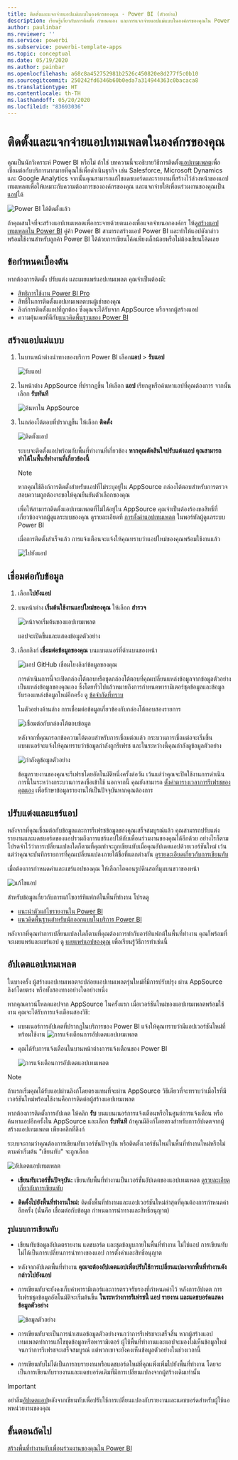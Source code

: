 ```yaml
---
title: ติดตั้งและแจกจ่ายแอปแม่แบบในองค์กรของคุณ - Power BI (ตัวอย่าง)
description: เรียนรู้เกี่ยวกับการติดตั้ง กำหนดเอง และการแจกจ่ายแอปแม่แบบในองค์กรของคุณใน Power BI
author: paulinbar
ms.reviewer: ''
ms.service: powerbi
ms.subservice: powerbi-template-apps
ms.topic: conceptual
ms.date: 05/19/2020
ms.author: painbar
ms.openlocfilehash: a68c8a452752981b2526c450820e8d277f5c0b10
ms.sourcegitcommit: 250242fd6346b60b0eda7a314944363c0bacaca8
ms.translationtype: HT
ms.contentlocale: th-TH
ms.lasthandoff: 05/20/2020
ms.locfileid: "83693036"
---
```

# <a name="install-and-distribute-template-apps-in-your-organization"></a>ติดตั้งและแจกจ่ายแอปเทมเพลตในองค์กรของคุณ

คุณเป็นนักวิเคราะห์ Power BI หรือไม่ ถ้าใช่ บทความนี้จะอธิบายวิธีการติดตั้ง[แอปเทมเพลต](service-template-apps-overview.md)เพื่อเชื่อมต่อกับบริการมากมายที่คุณใช้เพื่อดำเนินธุรกิจ เช่น Salesforce, Microsoft Dynamics และ Google Analytics จากนั้นคุณสามารถแก้ไขแดชบอร์ดและรายงานที่สร้างไว้ล่วงหน้าของแอปเทมเพลตเพื่อให้เหมาะกับความต้องการขององค์กรของคุณ และแจกจ่ายให้เพื่อนร่วมงานของคุณเป็น[แอป](../consumer/end-user-apps.md)ได้ 

![Power BI ได้ติดตั้งแล้ว](media/service-template-apps-install-distribute/power-bi-get-apps.png)

ถ้าคุณสนใจที่จะสร้างแอปเทมเพลตเพื่อกระจายด้วยตนเองเพื่อแจกจ่ายนอกองค์กร ให้ดู[สร้างแอปเทมเพลตใน Power BI](service-template-apps-create.md) คู่ค้า Power BI สามารถสร้างแอป Power BI และทำให้แอปดังกล่าวพร้อมใช้งานสำหรับลูกค้า Power BI ได้ด้วยการเขียนโค้ดเพียงเล็กน้อยหรือไม่ต้องเขียนโค้ดเลย 

## <a name="prerequisites"></a>ข้อกำหนดเบื้องต้น  

หากต้องการติดตั้ง ปรับแต่ง และเผยแพร่แอปเทมเพลต คุณจำเป็นต้องมี: 

* [สิทธิการใช้งาน Power BI Pro](../fundamentals/service-self-service-signup-for-power-bi.md)
* สิทธิ์ในการติดตั้งแอปเทมเพลตบนผู้เช่าของคุณ
* ลิงก์การติดตั้งแอปที่ถูกต้อง ซึ่งคุณจะได้รับจาก AppSource หรือจากผู้สร้างแอป
* ความคุ้นเคยที่ดีกับ[แนวคิดพื้นฐานของ Power BI](../fundamentals/service-basic-concepts.md)

## <a name="install-a-template-app"></a>สร้างแอปแม่แบบ

1. ในบานหน้าต่างนำทางของบริการ Power BI เลือก**แอป** > **รับแอป**

    ![รับแอป](media/service-template-apps-install-distribute/power-bi-get-apps-arrow.png)

1. ในหน้าต่าง AppSource ที่ปรากฏขึ้น ให้เลือก **แอป** เรียกดูหรือค้นหาแอปที่คุณต้องการ จากนั้นเลือก **รับทันที**

    ![ค้นหาใน AppSource](media/service-template-apps-install-distribute/power-bi-appsource.png)

1. ในกล่องโต้ตอบที่ปรากฏขึ้น ให้เลือก **ติดตั้ง**

    ![ติดตั้งแอป](media/service-template-apps-install-distribute/power-install-dialog.png)
    
    ระบบจะติดตั้งแอปพร้อมกับพื้นที่ทำงานที่เกี่ยวข้อง **หากคุณตัดสินใจปรับแต่งแอป คุณสามารถทำได้ในพื้นที่ทำงานที่เกี่ยวข้องนี้**

    > [!NOTE]
    > หากคุณใช้ลิงก์การติดตั้งสำหรับแอปที่ไม่ระบุอยู่ใน AppSource กล่องโต้ตอบสำหรับการตรวจสอบความถูกต้องจะขอให้คุณยืนยันตัวเลือกของคุณ
    >
    >เพื่อให้สามารถติดตั้งแอปเทมเพลตที่ไม่ได้อยู่ใน AppSource คุณจำเป็นต้องร้องขอสิทธิ์ที่เกี่ยวข้องจากผู้ดูแลระบบของคุณ ดูรายละเอียดที่ [การตั้งค่าแอปเทมเพลต](../admin/service-admin-portal.md#template-apps-settings) ในพอร์ทัลผู้ดูแลระบบ Power BI

    เมื่อการติดตั้งสำเร็จแล้ว การแจ้งเตือนจะแจ้งให้คุณทราบว่าแอปใหม่ของคุณพร้อมใช้งานแล้ว

    ![ไปยังแอป](media/service-template-apps-install-distribute/power-bi-go-to-app.png)

## <a name="connect-to-data"></a>เชื่อมต่อกับข้อมูล

1. เลือก**ไปยังแอป**

1. บนหน้าต่าง **เริ่มต้นใช้งานแอปใหม่ของคุณ** ให้เลือก **สำรวจ**

   ![หน้าจอเริ่มต้นของแอปเทมเพลต](media/service-template-apps-install-distribute/power-bi-template-app-get-started.png)

   แอปจะเปิดขึ้นและแสดงข้อมูลตัวอย่าง

1. เลือกลิงก์ **เชื่อมต่อข้อมูลของคุณ** บนแบนเนอร์ที่ด้านบนของหน้า

   ![แอป GitHub เชื่อมโยงลิงก์ข้อมูลของคุณ](media/service-template-apps-install-distribute/power-bi-template-app-connect-data.png)


    
    การดำเนินการนี้จะเปิดกล่องโต้ตอบหรือชุดกล่องโต้ตอบที่คุณเปลี่ยนแหล่งข้อมูลจากข้อมูลตัวอย่างเป็นแหล่งข้อมูลของคุณเอง ซึ่งโดยทั่วไปแล้วหมายถึงการกำหนดพารามิเตอร์ชุดข้อมูลและข้อมูลรับรองแหล่งข้อมูลใหม่อีกครั้ง ดู [ข้อจำกัดที่ทราบ](service-template-apps-overview.md#known-limitations)
    
    ในตัวอย่างด้านล่าง การเชื่อมต่อข้อมูลเกี่ยวข้องกับกล่องโต้ตอบสองรายการ

   ![เชื่อมต่อกับกล่องโต้ตอบข้อมูล](media/service-template-apps-install-distribute/power-bi-template-app-connect-to-data-dialogs.png)

    หลังจากที่คุณกรอกข้อความโต้ตอบสำหรับการเชื่อมต่อแล้ว กระบวนการเชื่อมต่อจะเริ่มขึ้น แบนเนอร์จะแจ้งให้คุณทราบว่าข้อมูลกำลังถูกรีเฟรช และในระหว่างนี้คุณกำลังดูข้อมูลตัวอย่าง

    ![กำลังดูข้อมูลตัวอย่าง](media/service-template-apps-install-distribute/power-bi-template-app-viewing-sample-data.png)

   ข้อมูลรายงานของคุณจะรีเฟรชโดยอัตโนมัติหนึ่งครั้งต่อวัน เว้นแต่ว่าคุณจะปิดใช้งานการดำเนินการนี้ในระหว่างกระบวนการลงชื่อเข้าใช้ นอกจากนี้ คุณยังสามารถ [ตั้งค่าตารางเวลาการรีเฟรชของคุณเอง](./refresh-scheduled-refresh.md) เพื่อรักษาข้อมูลรายงานให้เป็นปัจจุบันหากคุณต้องการ

## <a name="customize-and-share-the-app"></a>ปรับแต่งและแชร์แอป

หลังจากที่คุณเชื่อมต่อกับข้อมูลและการรีเฟรชข้อมูลของคุณเสร็จสมบูรณ์แล้ว คุณสามารถปรับแต่งรายงานและแดชบอร์ดของแอปรวมถึงการแชร์แอปให้กับเพื่อนร่วมงานของคุณได้อีกด้วย อย่างไรก็ตาม โปรดจำไว้ว่าการเปลี่ยนแปลงใดก็ตามที่คุณทำจะถูกเขียนทับเมื่อคุณอัปเดตแอปด้วยเวอร์ชันใหม่ เว้นแต่ว่าคุณจะบันทึกรายการที่คุณเปลี่ยนแปลงภายใต้ชื่อที่แตกต่างกัน [ดูรายละเอียดเกี่ยวกับการเขียนทับ](#overwrite-behavior)

เมื่อต้องการกำหนดค่าและแชร์แอปของคุณ ให้เลือกไอคอนรูปดินสอที่มุมบนขวาของหน้า

![แก้ไขแอป](media/service-template-apps-install-distribute/power-bi-template-app-edit-app.png)


สำหรับข้อมูลเกี่ยวกับการแก้ไขอาร์ทิแฟกต์ในพื้นที่ทำงาน โปรดดู
* [แนะนำตัวแก้ไขรายงานใน Power BI](../create-reports/service-the-report-editor-take-a-tour.md)
* [แนวคิดพื้นฐานสำหรับนักออกแบบในบริการ Power BI](../fundamentals/service-basic-concepts.md)

หลังจากที่คุณทำการเปลี่ยนแปลงใดก็ตามที่คุณต้องการทำกับอาร์ทิแฟกต์ในพื้นที่ทำงาน คุณก็พร้อมที่จะเผยแพร่และแชร์แอป ดู [เผยแพร่แอปของคุณ](../collaborate-share/service-create-distribute-apps.md#publish-your-app) เพื่อเรียนรู้วิธีการทำเช่นนี้

## <a name="update-a-template-app"></a>อัปเดตแอปเทมเพลต

ในบางครั้ง ผู้สร้างแอปเทมเพลตจะปล่อยแอปเทมเพลตรุ่นใหม่ที่มีการปรับปรุง ผ่าน AppSource ลิงก์โดยตรง หรือทั้งสองทางอย่างใดอย่างหนึ่ง

หากคุณดาวน์โหลดแอปจาก AppSource ในครั้งแรก เมื่อเวอร์ชันใหม่ของแอปเทมเพลตพร้อมใช้งาน คุณจะได้รับการแจ้งเตือนสองวิธี:
* แบนเนอร์การอัปเดตที่ปรากฏในบริการของ Power BI แจ้งให้คุณทราบว่ามีแอปเวอร์ชันใหม่ที่พร้อมใช้งาน
  ![การแจ้งเตือนการอัปเดตแอปเทมเพลต](media/service-template-apps-install-distribute/power-bi-new-app-version-notification-banner.png)
* คุณได้รับการแจ้งเตือนในบานหน้าต่างการแจ้งเตือนของ Power BI


  ![การแจ้งเตือนการอัปเดตแอปเทมเพลต](media/service-template-apps-install-distribute/power-bi-new-app-version-notification-pane.png)

>[!NOTE]
>ถ้าแรกเริ่มคุณได้รับแอปผ่านลิงก์โดยตรงแทนที่จะผ่าน AppSource วิธีเดียวที่จะทราบว่าเมื่อไรที่มีเวอร์ชันใหม่พร้อมใช้งานคือการติดต่อผู้สร้างแอปเทมเพลต

  หากต้องการติดตั้งการอัปเดต ให้คลิก **รับ** บนแบนเนอร์การแจ้งเตือนหรือในศูนย์การแจ้งเตือน หรือค้นหาแอปอีกครั้งใน AppSource และเลือก **รับทันที** ถ้าคุณมีลิงก์โดยตรงสำหรับการอัปเดตจากผู้สร้างแอปเทมเพลต เพียงคลิกที่ลิงก์
  
  ระบบจะถามว่าคุณต้องการเขียนทับเวอร์ชันปัจจุบัน หรือติดตั้งเวอร์ชันใหม่ในพื้นที่ทำงานใหม่หรือไม่ ตามค่าเริ่มต้น "เขียนทับ" จะถูกเลือก

  ![อัปเดตแอปเทมเพลต](media/service-template-apps-install-distribute/power-bi-update-app-overwrite.png)

- **เขียนทับเวอร์ชั่นปัจจุบัน:** เขียนทับพื้นที่ทำงานเป็นเวอร์ชั่นอัปเดตของแอปเทมเพลต [ดูรายละเอียดเกี่ยวกับการเขียนทับ](#overwrite-behavior)

- **ติดตั้งไปยังพื้นที่ทำงานใหม่:** ติดตั้งพื้นที่ทำงานและแอปเวอร์ชันใหม่ล่าสุดที่คุณต้องการกำหนดค่าอีกครั้ง (นั่นคือ เชื่อมต่อกับข้อมูล กำหนดการนำทางและสิทธิ์อนุญาต)

### <a name="overwrite-behavior"></a>รูปแบบการเขียนทับ

* เขียนทับข้อมูลอัปเดตรายงาน แดชบอร์ด และชุดข้อมูบภายในพื้นที่ทำงาน ไม่ใช่แอป การเขียนทับไม่ได้เป็นการเปลี่ยนการนำทางของแอป การตั้งค่าและสิทธิ์อนุญาต
* หลังจากอัปเดตพื้นที่ทำงาน **คุณจะต้องอัปเดตแอปเพื่อปรับใช้การเปลี่ยนแปลงจากพื้นที่ทำงานดังกล่าวไปยังแอป**
* การเขียนทับจะยังคงเก็บค่าพารามิเตอร์และการตรวจรับรองที่กำหนดค่าไว้ หลังการอัปเดต การรีเฟรชชุดข้อมูลอัตโนมัติจะเริ่มต้นขึ้น **ในระหว่างการรีเฟรชนี้ แอป รายงาน และแดชบอร์ดแสดงข้อมูลตัวอย่าง**

  ![ข้อมูลตัวอย่าง](media/service-template-apps-install-distribute/power-bi-sample-data.png)

* การเขียนทับจะเป็นการนำเสนอข้อมูลตัวอย่างจนกว่าการรีเฟรชจะเสร็จสิ้น หากผู้สร้างแอปเทมเพลตทำการแก้ไขชุดข้อมูลหรือพารามิเตอร์ ผู้ใช้พื้นที่ทำงานและแอปจะมองไม่เห็นข้อมูลใหม่จนกว่าการรีเฟรชจะเสร็จสมบูรณ์ แต่พวกเขาจะยังคงเห็นข้อมูลตัวอย่างในช่วงเวลานี้
* การเขียนทับไม่ได้เป็นการลบรายงานหรือแดชบอร์ดใหม่ที่คุณเพิ่งเพิ่มไปยังพื้นที่ทำงาน โดยจะเป็นการเขียนทับรายงานและแดชบอร์ดเดิมที่มีการเปลี่ยนแปลงจากผู้สร้างเดิมเท่านั้น

>[!IMPORTANT]
>อย่าลืม[อัปเดตแอป](#customize-and-share-the-app)หลังจากเขียนทับเพื่อปรับใช้การเปลี่ยนแปลงกับรายงานและแดชบอร์ดสำหรับผู้ใช้แอพหน่วยงานของคุณ

## <a name="next-steps"></a>ขั้นตอนถัดไป

[สร้างพื้นที่ทำงานกับเพื่อนร่วมงานของคุณใน Power BI](../collaborate-share/service-create-the-new-workspaces.md)
